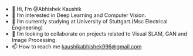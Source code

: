 - 👋 Hi, I’m @Abhishek Kaushik
- 👀 I’m interested in Deep Learning and Computer Vision.
- 🌱 I’m currently studying at University of Stuttgart.(Msc Electrical Engineering)
- 💞️ I’m looking to collaborate on projects related to Visual SLAM, GAN and Image Processing.
- 📫 How to reach me kaushikabhishek996@gmail.com

<!---
AbhishekKaushikCV/AbhishekKaushikCV is a ✨ special ✨ repository because its `README.md` (this file) appears on your GitHub profile.
You can click the Preview link to take a look at your changes.
--->
